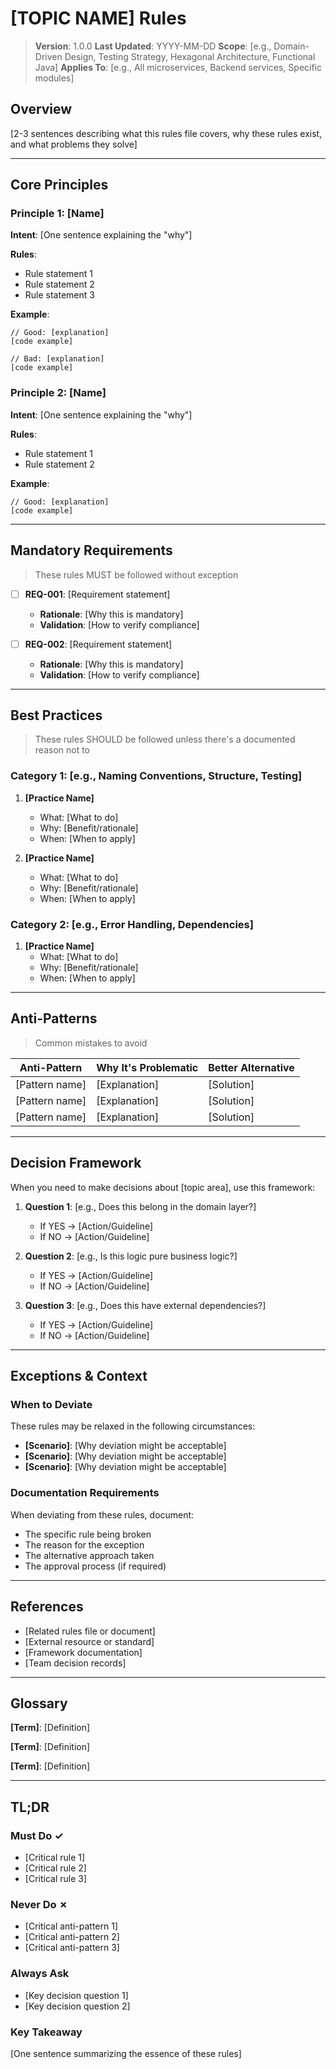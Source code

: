 # [TOPIC NAME] Rules

> **Version**: 1.0.0
> **Last Updated**: YYYY-MM-DD
> **Scope**: [e.g., Domain-Driven Design, Testing Strategy, Hexagonal Architecture, Functional Java]
> **Applies To**: [e.g., All microservices, Backend services, Specific modules]

## Overview

[2-3 sentences describing what this rules file covers, why these rules exist, and what problems they solve]

---

## Core Principles

### Principle 1: [Name]

**Intent**: [One sentence explaining the "why"]

**Rules**:
- Rule statement 1
- Rule statement 2
- Rule statement 3

**Example**:
```[language]
// Good: [explanation]
[code example]

// Bad: [explanation]
[code example]
```

### Principle 2: [Name]

**Intent**: [One sentence explaining the "why"]

**Rules**:
- Rule statement 1
- Rule statement 2

**Example**:
```[language]
// Good: [explanation]
[code example]
```

---

## Mandatory Requirements

> These rules MUST be followed without exception

- [ ] **REQ-001**: [Requirement statement]
  - **Rationale**: [Why this is mandatory]
  - **Validation**: [How to verify compliance]

- [ ] **REQ-002**: [Requirement statement]
  - **Rationale**: [Why this is mandatory]
  - **Validation**: [How to verify compliance]

---

## Best Practices

> These rules SHOULD be followed unless there's a documented reason not to

### Category 1: [e.g., Naming Conventions, Structure, Testing]

1. **[Practice Name]**
   - What: [What to do]
   - Why: [Benefit/rationale]
   - When: [When to apply]

2. **[Practice Name]**
   - What: [What to do]
   - Why: [Benefit/rationale]
   - When: [When to apply]

### Category 2: [e.g., Error Handling, Dependencies]

1. **[Practice Name]**
   - What: [What to do]
   - Why: [Benefit/rationale]
   - When: [When to apply]

---

## Anti-Patterns

> Common mistakes to avoid

| Anti-Pattern | Why It's Problematic | Better Alternative |
|-------------|---------------------|-------------------|
| [Pattern name] | [Explanation] | [Solution] |
| [Pattern name] | [Explanation] | [Solution] |
| [Pattern name] | [Explanation] | [Solution] |

---

## Decision Framework

When you need to make decisions about [topic area], use this framework:

1. **Question 1**: [e.g., Does this belong in the domain layer?]
   - If YES → [Action/Guideline]
   - If NO → [Action/Guideline]

2. **Question 2**: [e.g., Is this logic pure business logic?]
   - If YES → [Action/Guideline]
   - If NO → [Action/Guideline]

3. **Question 3**: [e.g., Does this have external dependencies?]
   - If YES → [Action/Guideline]
   - If NO → [Action/Guideline]

---

## Exceptions & Context

### When to Deviate

These rules may be relaxed in the following circumstances:

- **[Scenario]**: [Why deviation might be acceptable]
- **[Scenario]**: [Why deviation might be acceptable]
- **[Scenario]**: [Why deviation might be acceptable]

### Documentation Requirements

When deviating from these rules, document:
- The specific rule being broken
- The reason for the exception
- The alternative approach taken
- The approval process (if required)

---

## References

- [Related rules file or document]
- [External resource or standard]
- [Framework documentation]
- [Team decision records]

---

## Glossary

**[Term]**: [Definition]

**[Term]**: [Definition]

**[Term]**: [Definition]

---

## TL;DR

### Must Do ✓
- [Critical rule 1]
- [Critical rule 2]
- [Critical rule 3]

### Never Do ✗
- [Critical anti-pattern 1]
- [Critical anti-pattern 2]
- [Critical anti-pattern 3]

### Always Ask
- [Key decision question 1]
- [Key decision question 2]

### Key Takeaway
[One sentence summarizing the essence of these rules]

